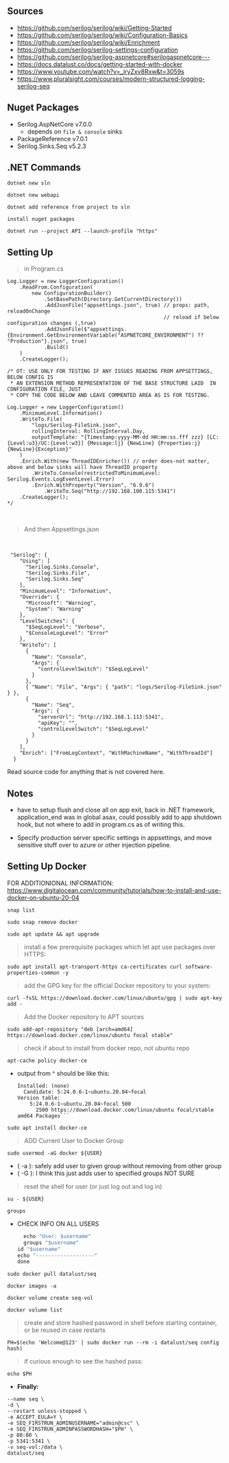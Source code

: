 ## Sources

- https://github.com/serilog/serilog/wiki/Getting-Started
- https://github.com/serilog/serilog/wiki/Configuration-Basics
- https://github.com/serilog/serilog/wiki/Enrichment
- https://github.com/serilog/serilog-settings-configuration
- https://github.com/serilog/serilog-aspnetcore#serilogaspnetcore---
- https://docs.datalust.co/docs/getting-started-with-docker
- https://www.youtube.com/watch?v=_iryZxv8Rxw&t=3059s
- https://www.pluralsight.com/courses/modern-structured-logging-serilog-seq

## Nuget Packages

- Serilog.AspNetCore v7.0.0
  - depends on `file & console` sinks
- PackageReference v7.0.1
- Serilog.Sinks.Seq v5.2.3

## .NET Commands

`dotnet new sln`

`dotnet new webapi`

`dotnet add reference from project to sln`

`install nuget packages`

`dotnet run --project API --launch-profile "https"`

## Setting Up

> in Program.cs

```
Log.Logger = new LoggerConfiguration()
    .ReadFrom.Configuration(
        new ConfigurationBuilder()
            .SetBasePath(Directory.GetCurrentDirectory())
            .AddJsonFile("appsettings.json", true) // props: path, reloadOnChange
                                                   // reload if below configuration changes (,true)
            .AddJsonFile($"appsettings.{Environment.GetEnvironmentVariable("ASPNETCORE_ENVIRONMENT") ?? "Production"}.json", true)
            .Build()
    )
    .CreateLogger();

/* OT: USE ONLY FOR TESTING IF ANY ISSUES READING FROM APPSETTINGS, BELOW CONFIG IS
 * AN EXTENSION METHOD REPRESENTATION OF THE BASE STRUCTURE LAID  IN CONFIGURATION FILE, JUST
 * COPY THE CODE BELOW AND LEAVE COMMENTED AREA AS IS FOR TESTING.

Log.Logger = new LoggerConfiguration()
    .MinimumLevel.Information()
    .WriteTo.File(
        "logs/Serilog-FileSink.json",
        rollingInterval: RollingInterval.Day,
        outputTemplate: "{Timestamp:yyyy-MM-dd HH:mm:ss.fff zzz} [LC:{Level:u3}/UC:{Level:w3}] {Message:lj} {NewLine} {Properties:j}{NewLine}{Exception}"
    )
    .Enrich.With(new ThreadIDEnricher()) // order does-not matter, above and below sinks will have ThreadID property
        .WriteTo.Console(restrictedToMinimumLevel: Serilog.Events.LogEventLevel.Error)
        .Enrich.WithProperty("Version", "6.9.6")
            .WriteTo.Seq("http://192.168.100.115:5341")
    .CreateLogger();
*/
```

<br/>

> And then Appsettings.json

<br />

```
 "Serilog": {
    "Using": [
      "Serilog.Sinks.Console",
      "Serilog.Sinks.File",
      "Serilog.Sinks.Seq"
    ],
    "MinimumLevel": "Information",
    "Override": {
      "Microsoft": "Warning",
      "System": "Warning"
    },
    "LevelSwitches": {
      "$SeqLogLevel": "Verbose",
      "$ConsoleLogLevel": "Error"
    },
    "WriteTo": [
      {
        "Name": "Console",
        "Args": {
          "controlLevelSwitch": "$SeqLogLevel"
        }
      },
      { "Name": "File", "Args": { "path": "logs/Serilog-FileSink.json" } },
      {
        "Name": "Seq",
        "Args": {
          "serverUrl": "http://192.168.1.113:5341",
          "apiKey": "",
          "controlLevelSwitch": "$SeqLogLevel"
        }
      }
    ],
    "Enrich": ["FromLogContext", "WithMachineName", "WithThreadId"]
  }
```

Read source code for anything that is not covered here.

## Notes

- have to setup flush and close all on app exit, back in .NET framework, application_end was in global asax,
  could possibly add to app shutdown hook, but not where to add in program.cs as of writing this.

- Specify production server specific settings in appsettings, and move sensitive stuff over to azure or other injection
  pipeline.

## Setting Up Docker

FOR ADDITIONIONAL INFORMATION: https://www.digitalocean.com/community/tutorials/how-to-install-and-use-docker-on-ubuntu-20-04

`snap list`

`sudo snap remove docker`

`sudo apt update && apt upgrade`

> install a few prerequisite packages which let apt use packages over HTTPS:

`sudo apt install apt-transport-https ca-certificates curl software-properties-common -y`

> add the GPG key for the official Docker repository to your system:

`curl -fsSL https://download.docker.com/linux/ubuntu/gpg | sudo apt-key add -`

> Add the Docker repository to APT sources

`sudo add-apt-repository "deb [arch=amd64] https://download.docker.com/linux/ubuntu focal stable"`

> check if about to install from docker repo, not ubuntu repo

`apt-cache policy docker-ce`

- output from ^ should be like this:

  ````docker-ce:
  Installed: (none)
    Candidate: 5:24.0.6-1~ubuntu.20.04~focal
  Version table:
      5:24.0.6-1~ubuntu.20.04~focal 500
        2500 https://download.docker.com/linux/ubuntu focal/stable amd64 Packages```
  ````

`sudo apt install docker-ce`

> ADD Current User to Docker Group

`sudo usermod -aG docker ${USER}`

- ( -a ): safely add user to given group without removing from other group
- ( -G ): I think this just adds user to specified groups NOT SURE

> reset the shell for user (or just log out and log in)

`su - ${USER}`

`groups`

- CHECK INFO ON ALL USERS

  ```for username in $(cut -d: -f1 /etc/passwd); do
    echo "User: $username"
    groups "$username"
  id "$username"
  echo "-------------------"
  done
  ```

`sudo docker pull datalust/seq`

`docker images -a`

`docker volume create seq-vol`

`docker volume list`

> create and store hashed password in shell before starting container, or be reused in case restarts

`PH=$(echo 'Welcome@123' | sudo docker run --rm -i datalust/seq config hash)`

> if curious enough to see the hashed pass:

`echo $PH`

- **Finally:**

```sudo docker run \
--name seq \
-d \
--restart unless-stopped \
-e ACCEPT_EULA=Y \
-e SEQ_FIRSTRUN_ADMINUSERNAME="admin@csc" \
-e SEQ_FIRSTRUN_ADMINPASSWORDHASH="$PH" \
-p 80:80 \
-p 5341:5341 \
-v seq-vol:/data \
datalust/seq
```
